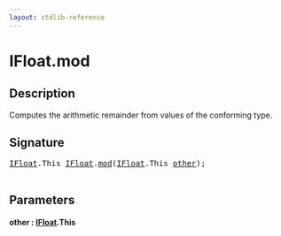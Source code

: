 ```yaml
---
layout: stdlib-reference
---
```


# IFloat\.mod

## Description

Computes the arithmetic remainder from values of the conforming type.




## Signature 

<pre>
<a href="../interfaces/ifloat-01/index.html" class="code_type">IFloat</a>.<span class="code_keyword">This</span> <a href="../interfaces/ifloat-01/index.html" class="code_type">IFloat</a>.<a href="mod.html">mod</a>(<a href="../interfaces/ifloat-01/index.html" class="code_type">IFloat</a>.<span class="code_keyword">This</span> <a href="mod.html#decl-other" class="code_param">other</a>);

</pre>

## Parameters

####  <a id="decl-other"></a>other  : [IFloat](../interfaces/ifloat-01/index.html)\.This

